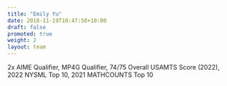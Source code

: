 ```yaml
---
title: "Emily Yu"
date: 2018-11-19T10:47:58+10:00
draft: false
promoted: true
weight: 2
layout: team
---
```


2x AIME Qualifier, MP4G Qualifier, 74/75 Overall USAMTS Score (2022), 2022 NYSML Top 10, 2021 MATHCOUNTS Top 10 
